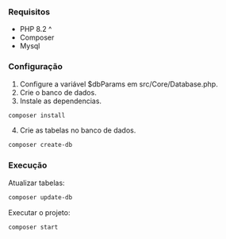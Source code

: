 ### Requisitos
- PHP 8.2 ^
- Composer
- Mysql

### Configuração
1. Configure a variável $dbParams em src/Core/Database.php.
2. Crie o banco de dados.
3. Instale as dependencias.
```bash
composer install
```
4. Crie as tabelas no banco de dados.
```bash
composer create-db
```


### Execução
Atualizar tabelas:
```bash
composer update-db
```

Executar o projeto:
```bash
composer start
```
